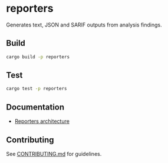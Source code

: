 # reporters

Generates text, JSON and SARIF outputs from analysis findings.

## Build

```bash
cargo build -p reporters
```

## Test

```bash
cargo test -p reporters
```

## Documentation

- [Reporters architecture](../../documentation/architecture/crates/reporters.md)

## Contributing

See [CONTRIBUTING.md](../CONTRIBUTING.md) for guidelines.
